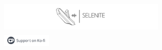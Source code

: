 ![Selenite Logo](https://raw.githubusercontent.com/Selenite-Player/.github/master/assets/gh-banner.png)


<a href='https://ko-fi.com/mhanki' target='_blank'><img height='36' style='border:0px;height:36px;' src='https://raw.githubusercontent.com/Schlenges/uploads/47a2711a41efd765aac26521118a920917d45123/kofi-btn-v4.1.svg' border='0' alt='Donate at ko-fi.com' /></a>
